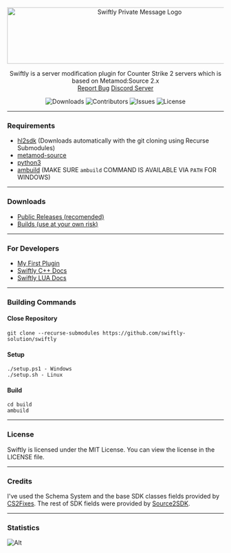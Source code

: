 <br/>
<p align="center">
    <img src="https://sttci.b-cdn.net/status.swiftlycs2.net/2105/logo.png" alt="Swiftly Private Message Logo" width="600" height="131">
  <p align="center">
    Swiftly is a server modification plugin for Counter Strike 2 servers which is based on Metamod:Source 2.x
    <br/>
    <a href="https://github.com/swiftly-solution/swiftly/issues">Report Bug</a>
    <a href="https://swiftlycs2.net/discord">Discord Server</a>
  </p>
</p>

<div align="center">

![Downloads](https://img.shields.io/github/downloads/swiftly-solution/swiftly/total) ![Contributors](https://img.shields.io/github/contributors/swiftly-solution/swiftly?color=dark-green) ![Issues](https://img.shields.io/github/issues/swiftly-solution/swiftly) ![License](https://img.shields.io/github/license/swiftly-solution/swiftly)

</div>

---

### Requirements
-   [hl2sdk](https://github.com/alliedmodders/hl2sdk/tree/cs2) (Downloads automatically with the git cloning using Recurse Submodules)
-   [metamod-source](https://github.com/alliedmodders/metamod-source)
-   [python3](https://www.python.org/)
-   [ambuild](https://github.com/alliedmodders/ambuild) (MAKE SURE `ambuild` COMMAND IS AVAILABLE VIA `PATH` FOR WINDOWS)
---
### Downloads
- [Public Releases (recomended)](https://github.com/swiftly-solution/swiftly/releases)
- [Builds (use at your own risk)](https://github.com/swiftly-solution/swiftly/actions)
---
### For Developers
- [My First Plugin](https://docs.swiftlycs2.net/category/my-first-plugin)
- [Swiftly C++ Docs](https://docs.swiftlycs2.net/category/c-1)
- [Swiftly LUA Docs](https://docs.swiftlycs2.net/category/lua-1)
---
### Building Commands

#### Close Repository

```
git clone --recurse-submodules https://github.com/swiftly-solution/swiftly
```

#### Setup

```
./setup.ps1 - Windows
./setup.sh - Linux
```

#### Build

```
cd build
ambuild
```

---

### License

Swiftly is licensed under the MIT License. You can view the license in the LICENSE file.

---

### Credits

I've used the Schema System and the base SDK classes fields provided by [CS2Fixes](https://github.com/Source2ZE/CS2Fixes). The rest of SDK fields were provided by [Source2SDK](https://github.com/neverlosecc/source2sdk/tree/cs2/sdk).

---

### Statistics

![Alt](https://repobeats.axiom.co/api/embed/742f846684c4bb9f8314c0a43c2a6b314fc63b6b.svg "Repobeats analytics image")